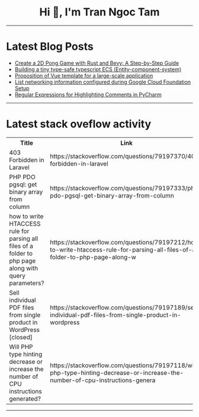 <h1 align="center">Hi 👋, I'm Tran Ngoc Tam</h1>

---

# Latest Blog Posts 
<!-- BLOG-POST-LIST:START -->
- [Create a 2D Pong Game with Rust and Bevy: A Step-by-Step Guide](https://dev.to/trish_07/create-a-2d-pong-game-with-rust-and-bevy-a-step-by-step-guide-1dbk)
- [Building a tiny type-safe typescript ECS &lpar;Entity-component-system&rpar;](https://dev.to/trymnilsen/building-a-tiny-type-safe-typescript-ecs-entity-component-system-dil)
- [Proposition of Vue template for a large-scale application](https://dev.to/it-wibrc/proposition-of-vue-template-for-a-large-scale-application-9mn)
- [List networking information configured during Google Cloud Foundation Setup](https://dev.to/aernesto24/list-networking-information-configured-during-google-cloud-foundation-setup-25h)
- [Regular Expressions for Highlighting Comments in PyCharm](https://dev.to/alexlitvino/regular-expressions-for-highlighting-comments-in-pycharm-8p3)
<!-- BLOG-POST-LIST:END -->

---

# Latest stack oveflow activity
<table>
  <tr><th>Title</th><th>Link</th></tr>
  <!-- STACKOVERFLOW:START --><tr><td>403 Forbidden in Laravel</td><td>https://stackoverflow.com/questions/79197370/403-forbidden-in-laravel</td></tr><tr><td>PHP PDO pgsql: get binary array from column</td><td>https://stackoverflow.com/questions/79197333/php-pdo-pgsql-get-binary-array-from-column</td></tr><tr><td>how to write HTACCESS rule for parsing all files of a folder to php page along with query parameters?</td><td>https://stackoverflow.com/questions/79197212/how-to-write-htaccess-rule-for-parsing-all-files-of-a-folder-to-php-page-along-w</td></tr><tr><td>Sell individual PDF files from single product in WordPress [closed]</td><td>https://stackoverflow.com/questions/79197189/sell-individual-pdf-files-from-single-product-in-wordpress</td></tr><tr><td>Will PHP type hinting decrease or increase the number of CPU instructions generated?</td><td>https://stackoverflow.com/questions/79197118/will-php-type-hinting-decrease-or-increase-the-number-of-cpu-instructions-genera</td></tr><!-- STACKOVERFLOW:END -->
</table>

---


